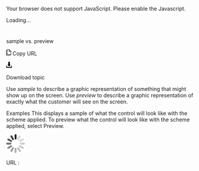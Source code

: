 Your browser does not support JavaScript. Please enable the Javascript.

Loading...

# 

sample vs. preview

![Copy URL](sample-vs-preview_files/Copy.png)
Copy URL

![Download](sample-vs-preview_files/Download.png)

Download topic

Use *sample* to describe a graphic representation of something that might show up on the screen. Use *preview* to describe a graphic representation of exactly what the customer will see on the screen.

Examples
This displays a sample of what the control will look like with the scheme applied.
To preview what the control will look like with the scheme applied, select Preview.

![In progress](sample-vs-preview_files/activity-large.gif)

URL :
